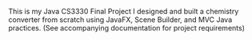 This is my Java CS3330 Final Project
I designed and built a chemistry converter from scratch using JavaFX, Scene Builder, and MVC Java practices. (See accompanying documentation for project requirements)
